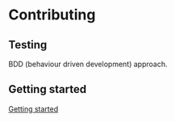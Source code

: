# Contributing

## Testing

BDD (behaviour driven development) approach.

## Getting started

[Getting started](docs/DEV.md)

